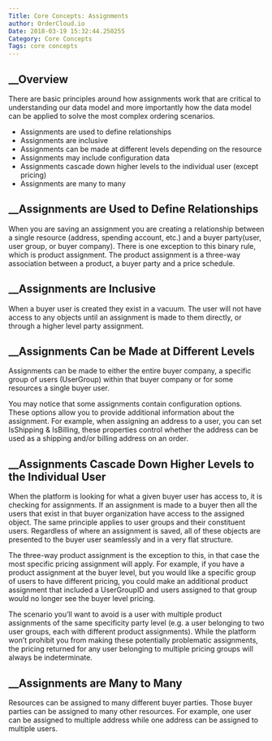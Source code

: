 ```yaml
---
Title: Core Concepts: Assignments
author: OrderCloud.io 
Date: 2018-03-19 15:32:44.250255
Category: Core Concepts
Tags: core concepts
---
```



## __Overview

There are basic principles around how assignments work that are critical to
understanding our data model and more importantly how the data model can be
applied to solve the most complex ordering scenarios.

  * Assignments are used to define relationships
  * Assignments are inclusive
  * Assignments can be made at different levels depending on the resource
  * Assignments may include configuration data
  * Assignments cascade down higher levels to the individual user (except pricing)
  * Assignments are many to many

## __Assignments are Used to Define Relationships

When you are saving an assignment you are creating a relationship between a
single resource (address, spending account, etc.) and a buyer party(user, user
group, or buyer company). There is one exception to this binary rule, which is
product assignment. The product assignment is a three-way association between
a product, a buyer party and a price schedule.

## __Assignments are Inclusive

When a buyer user is created they exist in a vacuum. The user will not have
access to any objects until an assignment is made to them directly, or through
a higher level party assignment.

## __Assignments Can be Made at Different Levels

Assignments can be made to either the entire buyer company, a specific group
of users (UserGroup) within that buyer company or for some resources a single
buyer user.

You may notice that some assignments contain configuration options. These
options allow you to provide additional information about the assignment. For
example, when assigning an address to a user, you can set IsShipping &
IsBilling, these properties control whether the address can be used as a
shipping and/or billing address on an order.

## __Assignments Cascade Down Higher Levels to the Individual User

When the platform is looking for what a given buyer user has access to, it is
checking for assignments. If an assignment is made to a buyer then all the
users that exist in that buyer organization have access to the assigned
object. The same principle applies to user groups and their constituent users.
Regardless of where an assignment is saved, all of these objects are presented
to the buyer user seamlessly and in a very flat structure.

The three-way product assignment is the exception to this, in that case the
most specific pricing assignment will apply. For example, if you have a
product assignment at the buyer level, but you would like a specific group of
users to have different pricing, you could make an additional product
assignment that included a UserGroupID and users assigned to that group would
no longer see the buyer level pricing.

The scenario you’ll want to avoid is a user with multiple product assignments
of the same specificity party level (e.g. a user belonging to two user groups,
each with different product assignments). While the platform won’t prohibit
you from making these potentially problematic assignments, the pricing
returned for any user belonging to multiple pricing groups will always be
indeterminate.

## __Assignments are Many to Many

Resources can be assigned to many different buyer parties. Those buyer parties
can be assigned to many other resources. For example, one user can be assigned
to multiple address while one address can be assigned to multiple users.

